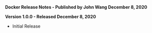 **Docker Release Notes - Published by John Wang December 8, 2020**


**Version 1.0.0 - Released December 8, 2020**

* Initial Release
